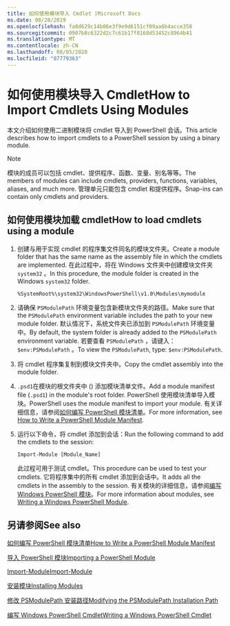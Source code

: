 ```yaml
---
title: 如何使用模块导入 Cmdlet |Microsoft Docs
ms.date: 08/28/2019
ms.openlocfilehash: fa8d629c14b06e3f9e9d6151cf09aa6b4acce358
ms.sourcegitcommit: 0907b8c6322d2c7c61b17f8168d53452c8964b41
ms.translationtype: MT
ms.contentlocale: zh-CN
ms.lasthandoff: 08/05/2020
ms.locfileid: "87779363"
---
```

# <a name="how-to-import-cmdlets-using-modules"></a><span data-ttu-id="320d6-102">如何使用模块导入 Cmdlet</span><span class="sxs-lookup"><span data-stu-id="320d6-102">How to Import Cmdlets Using Modules</span></span>

<span data-ttu-id="320d6-103">本文介绍如何使用二进制模块将 cmdlet 导入到 PowerShell 会话。</span><span class="sxs-lookup"><span data-stu-id="320d6-103">This article describes how to import cmdlets to a PowerShell session by using a binary module.</span></span>

> [!NOTE]
> <span data-ttu-id="320d6-104">模块的成员可以包括 cmdlet、提供程序、函数、变量、别名等等。</span><span class="sxs-lookup"><span data-stu-id="320d6-104">The members of modules can include cmdlets, providers, functions, variables, aliases, and much more.</span></span> <span data-ttu-id="320d6-105">管理单元只能包含 cmdlet 和提供程序。</span><span class="sxs-lookup"><span data-stu-id="320d6-105">Snap-ins can contain only cmdlets and providers.</span></span>

## <a name="how-to-load-cmdlets-using-a-module"></a><span data-ttu-id="320d6-106">如何使用模块加载 cmdlet</span><span class="sxs-lookup"><span data-stu-id="320d6-106">How to load cmdlets using a module</span></span>

1. <span data-ttu-id="320d6-107">创建与用于实现 cmdlet 的程序集文件同名的模块文件夹。</span><span class="sxs-lookup"><span data-stu-id="320d6-107">Create a module folder that has the same name as the assembly file in which the cmdlets are implemented.</span></span> <span data-ttu-id="320d6-108">在此过程中，将在 Windows 文件夹中创建模块文件夹 `system32` 。</span><span class="sxs-lookup"><span data-stu-id="320d6-108">In this procedure, the module folder is created in the Windows `system32` folder.</span></span>

   `%SystemRoot%\system32\WindowsPowerShell\v1.0\Modules\mymodule`

1. <span data-ttu-id="320d6-109">请确保 `PSModulePath` 环境变量包含新模块文件夹的路径。</span><span class="sxs-lookup"><span data-stu-id="320d6-109">Make sure that the `PSModulePath` environment variable includes the path to your new module folder.</span></span> <span data-ttu-id="320d6-110">默认情况下，系统文件夹已添加到 `PSModulePath` 环境变量中。</span><span class="sxs-lookup"><span data-stu-id="320d6-110">By default, the system folder is already added to the `PSModulePath` environment variable.</span></span> <span data-ttu-id="320d6-111">若要查看 `PSModulePath` ，请键入： `$env:PSModulePath` 。</span><span class="sxs-lookup"><span data-stu-id="320d6-111">To view the `PSModulePath`, type: `$env:PSModulePath`.</span></span>

1. <span data-ttu-id="320d6-112">将 cmdlet 程序集复制到模块文件夹中。</span><span class="sxs-lookup"><span data-stu-id="320d6-112">Copy the cmdlet assembly into the module folder.</span></span>

1. <span data-ttu-id="320d6-113">`.psd1`在模块的根文件夹中 () 添加模块清单文件。</span><span class="sxs-lookup"><span data-stu-id="320d6-113">Add a module manifest file (`.psd1`) in the module's root folder.</span></span> <span data-ttu-id="320d6-114">PowerShell 使用模块清单导入模块。</span><span class="sxs-lookup"><span data-stu-id="320d6-114">PowerShell uses the module manifest to import your module.</span></span> <span data-ttu-id="320d6-115">有关详细信息，请参阅[如何编写 PowerShell 模块清单](../module/how-to-write-a-powershell-module-manifest.md)。</span><span class="sxs-lookup"><span data-stu-id="320d6-115">For more information, see [How to Write a PowerShell Module Manifest](../module/how-to-write-a-powershell-module-manifest.md).</span></span>

1. <span data-ttu-id="320d6-116">运行以下命令，将 cmdlet 添加到会话：</span><span class="sxs-lookup"><span data-stu-id="320d6-116">Run the following command to add the cmdlets to the session:</span></span>

   `Import-Module [Module_Name]`

   <span data-ttu-id="320d6-117">此过程可用于测试 cmdlet。</span><span class="sxs-lookup"><span data-stu-id="320d6-117">This procedure can be used to test your cmdlets.</span></span> <span data-ttu-id="320d6-118">它将程序集中的所有 cmdlet 添加到会话中。</span><span class="sxs-lookup"><span data-stu-id="320d6-118">It adds all the cmdlets in the assembly to the session.</span></span> <span data-ttu-id="320d6-119">有关模块的详细信息，请参阅[编写 Windows PowerShell 模块](../module/writing-a-windows-powershell-module.md)。</span><span class="sxs-lookup"><span data-stu-id="320d6-119">For more information about modules, see [Writing a Windows PowerShell Module](../module/writing-a-windows-powershell-module.md).</span></span>

## <a name="see-also"></a><span data-ttu-id="320d6-120">另请参阅</span><span class="sxs-lookup"><span data-stu-id="320d6-120">See also</span></span>

[<span data-ttu-id="320d6-121">如何编写 PowerShell 模块清单</span><span class="sxs-lookup"><span data-stu-id="320d6-121">How to Write a PowerShell Module Manifest</span></span>](../module/how-to-write-a-powershell-module-manifest.md)

[<span data-ttu-id="320d6-122">导入 PowerShell 模块</span><span class="sxs-lookup"><span data-stu-id="320d6-122">Importing a PowerShell Module</span></span>](../module/importing-a-powershell-module.md)

[<span data-ttu-id="320d6-123">Import-Module</span><span class="sxs-lookup"><span data-stu-id="320d6-123">Import-Module</span></span>](/powershell/module/Microsoft.PowerShell.Core/Import-Module)

[<span data-ttu-id="320d6-124">安装模块</span><span class="sxs-lookup"><span data-stu-id="320d6-124">Installing Modules</span></span>](../module/installing-a-powershell-module.md)

[<span data-ttu-id="320d6-125">修改 PSModulePath 安装路径</span><span class="sxs-lookup"><span data-stu-id="320d6-125">Modifying the PSModulePath Installation Path</span></span>](../module/modifying-the-psmodulepath-installation-path.md)

[<span data-ttu-id="320d6-126">编写 Windows PowerShell Cmdlet</span><span class="sxs-lookup"><span data-stu-id="320d6-126">Writing a Windows PowerShell Cmdlet</span></span>](../cmdlet/cmdlet-overview.md)
